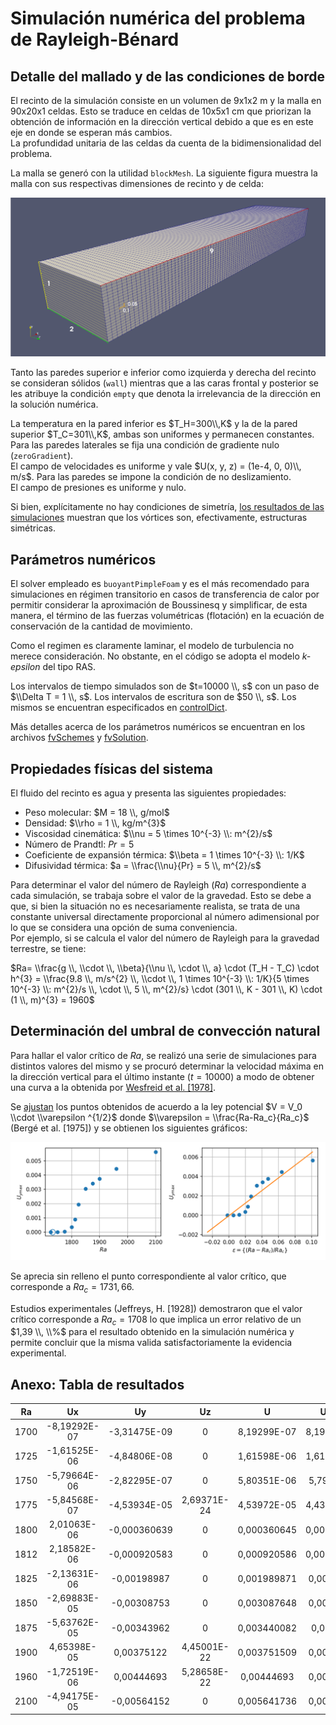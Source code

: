 # Simulación numérica del problema de Rayleigh-Bénard 

## Detalle del mallado y de las condiciones de borde

El recinto de la simulación consiste en un volumen de 9x1x2 m y la malla en 90x20x1 celdas. Esto se traduce en celdas de 10x5x1 cm que priorizan la obtención de información en la dirección vertical debido a que es en este eje en donde se esperan más cambios.  
La profundidad unitaria de las celdas da cuenta de la bidimensionalidad del problema.

La malla se generó con la utilidad `blockMesh`. La siguiente figura muestra la malla con sus respectivas dimensiones de recinto y de celda:

![Detalle de la malla](/B1900t10000/Detalle_mallado.png)

Tanto las paredes superior e inferior como izquierda y derecha del recinto se consideran sólidos (`wall`) mientras que a las caras frontal y posterior se les atribuye la condición `empty` que denota la irrelevancia de la dirección en la solución numérica.

La temperatura en la pared inferior es $T_H=300\\,K$ y la de la pared superior $T_C=301\\,K$, ambas son uniformes y permanecen constantes. Para las paredes laterales se fija una condición de gradiente nulo (`zeroGradient`).  
El campo de velocidades es uniforme y vale $U(x, y, z) = (1e-4, 0, 0)\\, m/s$. Para las paredes se impone la condición de no deslizamiento.  
El campo de presiones es uniforme y nulo.

Si bien, explícitamente no hay condiciones de simetría, [los resultados de las simulaciones](#Anexo:-Tabla-de-resultados) muestran que los vórtices son, efectivamente, estructuras simétricas. 

## Parámetros numéricos

El solver empleado es `buoyantPimpleFoam` y es el más recomendado para simulaciones en régimen transitorio en casos de transferencia de calor por permitir considerar la aproximación de Boussinesq y simplificar, de esta manera, el término de las fuerzas volumétricas (flotación) en la ecuación de conservación de la cantidad de movimiento.

Como el regimen es claramente laminar, el modelo de turbulencia no merece consideración. No obstante, en el código se adopta el modelo *k-epsilon* del tipo RAS.

Los intervalos de tiempo simulados son de $t=10000 \\, s$ con un paso de $\\Delta T = 1 \\, s$. Los intervalos de escritura son de $50 \\, s$. Los mismos se encuentran especificados en [controlDict](/B1900t10000/system/controlDict).

Más detalles acerca de los parámetros numéricos se encuentran en los archivos [fvSchemes](/B1900t10000/system/fvSchemes) y [fvSolution](/B1900t10000/system/fvSolution).

## Propiedades físicas del sistema

El fluido del recinto es agua y presenta las siguientes propiedades:

- Peso molecular: $M = 18 \\, g/mol$
- Densidad: $\\rho = 1 \\, kg/m^{3}$
- Viscosidad cinemática: $\\nu = 5 \times 10^{-3} \\: m^{2}/s$
- Número de Prandtl: $Pr = 5$
- Coeficiente de expansión térmica: $\\beta = 1 \times 10^{-3} \\: 1/K$
- Difusividad térmica: $a = \\frac{\\nu}{Pr} = 5 \\, m^{2}/s$

Para determinar el valor del número de Rayleigh ($Ra$) correspondiente a cada simulación, se trabaja sobre el valor de la gravedad. Esto se debe a que, si bien la situación no es necesariamente realista, se trata de una constante universal directamente proporcional al número adimensional por lo que se considera una opción de  suma conveniencia.  
Por ejemplo, si se calcula el valor del número de Rayleigh para la gravedad terrestre, se tiene:

$Ra= \\frac{g \\, \\cdot \\, \\beta}{\\nu \\, \cdot \\, a} \cdot (T_H - T_C) \cdot h^{3} = \\frac{9.8 \\, m/s^{2} \\, \\cdot \\, 1 \times 10^{-3} \\: 1/K}{5 \times 10^{-3} \\: m^{2}/s \\, \cdot \\, 5 \\, m^{2}/s} \cdot (301 \\, K - 301 \\, K) \cdot (1 \\, m)^{3} = 1960$

## Determinación del umbral de convección natural

Para hallar el valor crítico de $Ra$, se realizó una serie de simulaciones para distintos valores del mismo y se procuró determinar la velocidad máxima en la dirección vertical para el último instante ($t=10000$) a modo de obtener una curva a la obtenida por [Wesfreid et al. [1978]](https://www.researchgate.net/profile/Jose-Wesfreid/publication/43326017_Critical_effects_in_Rayleigh-Benard_convection/links/00463518264c70c91a000000/Critical-effects-in-Rayleigh-Benard-convection.pdf).

Se [ajustan](/rayleigh_benard2.ipynb) los puntos obtenidos de acuerdo a la ley potencial $V = V_0 \\cdot \\varepsilon ^{1/2}$ donde $\\varepsilon = \\frac{Ra-Ra_c}{Ra_c}$ (Bergé et al. [1975]) y se obtienen los siguientes gráficos:

![Ajustes_rb](/rb_plot.png)

Se aprecia sin relleno el punto correspondiente al valor crítico, que corresponde a $Ra_c=1731,66$.

Estudios experimentales (Jeffreys, H. [1928]) demostraron que el valor crítico corresponde a $Ra_c=1708$ lo que implica un error relativo de un $1,39 \\, \\%$ para el resultado obtenido en la simulación numérica y permite concluir que la misma valida satisfactoriamente la evidencia experimental.

## Anexo: Tabla de resultados

| Ra   | Ux           | Uy           | Uz          | U           | Uxmax       | Uxmin        | Uymax       | Uymin        |
|:----:|:------------:|:------------:|:-----------:|:-----------:|:-----------:|:------------:|:-----------:|:------------:|
| 1700 | -8,19292E-07 | -3,31475E-09 | 0           | 8,19299E-07 | 8,19002E-07 | -8,19292E-07 | 8,04311E-07 | -8,00715E-07 |
| 1725 | -1,61525E-06 | -4,84806E-08 | 0           | 1,61598E-06 | 1,61468E-06 | -1,61525E-06 | 1,57016E-06 | -1,61328E-06 |
| 1750 | -5,79664E-06 | -2,82295E-07 | 0           | 5,80351E-06 | 5,7946E-06  | -5,79664E-06 | 5,73878E-06 | -5,71496E-06 |
| 1775 | -5,84568E-07 | -4,53934E-05 | 2,69371E-24 | 4,53972E-05 | 4,43225E-05 | -4,43062E-05 | 4,33513E-05 | -4,53934E-05 |
| 1800 | 2,01063E-06  | -0,000360639 | 0           | 0,000360645 | 0,000351712 | -0,000351536 | 0,000345999 | -0,000360639 |
| 1812 | 2,18582E-06  | -0,000920583 | 0           | 0,000920586 | 0,000897697 | -0,000897047 | 0,000886241 | -0,000920583 |
| 1825 | -2,13631E-06 | -0,00198987  | 0           | 0,001989871 | 0,00194324  | -0,00194128  | 0,00193394  | -0,00198987  |
| 1850 | -2,69883E-05 | -0,00308753  | 0           | 0,003087648 | 0,00301954  | -0,00301631  | 0,00305029  | -0,00308753  |
| 1875 | -5,63762E-05 | -0,00343962  | 0           | 0,003440082 | 0,0033557   | -0,00335124  | 0,00340983  | -0,00343962  |
| 1900 | 4,65398E-05  | 0,00375122   | 4,45001E-22 | 0,003751509 | 0,00365721  | -0,00365784  | 0,00375122  | -0,00374949  |
| 1960 | -1,72519E-06 | 0,00444693   | 5,28658E-22 | 0,00444693  | 0,00431306  | -0,000025703 | 0,00444693  | -0,00444635  |
| 2100 | -4,94175E-05 | -0,00564152  | 0           | 0,005641736 | 0,00543965  | -0,00543943  | 0,00563025  | -0,00564152  |

